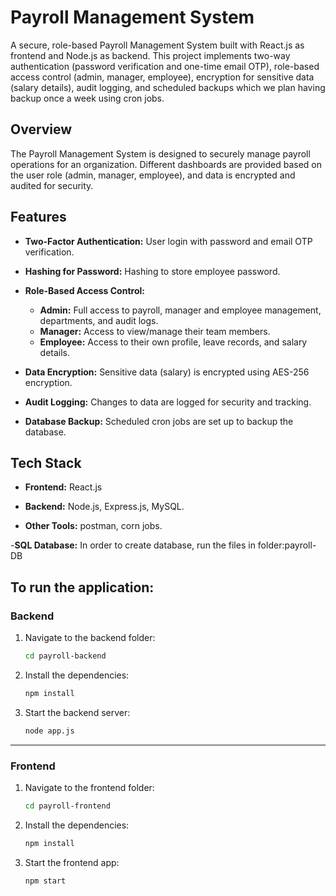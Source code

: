 # Payroll Management System

A secure, role-based Payroll Management System built with React.js as frontend and Node.js as backend. This project implements two-way authentication (password verification and one-time email OTP), role-based access control (admin, manager, employee), encryption for sensitive data (salary details), audit logging, and scheduled backups which we plan having backup once a week using cron jobs.

## Overview

The Payroll Management System is designed to securely manage payroll operations for an organization. Different dashboards are provided based on the user role (admin, manager, employee), and data is encrypted and audited for security.

## Features

- **Two-Factor Authentication:**
  User login with password and email OTP verification.

- **Hashing for Password:**
  Hashing to store employee password.

- **Role-Based Access Control:**
  - **Admin:** Full access to payroll, manager and employee management, departments, and audit logs.
  - **Manager:** Access to view/manage their team members.
  - **Employee:** Access to their own profile, leave records, and salary details.

- **Data Encryption:**
  Sensitive data (salary) is encrypted using AES-256 encryption.

- **Audit Logging:**
  Changes to data are logged for security and tracking.

- **Database Backup:**
  Scheduled cron jobs are set up to backup the database.

## Tech Stack

- **Frontend:**
  React.js

- **Backend:**
  Node.js, Express.js, MySQL.

- **Other Tools:**
  postman, corn jobs.

-**SQL Database:**
In order to create database, run the files in folder:payroll-DB

## To run the application:

### Backend
1. Navigate to the backend folder:
    ```bash
    cd payroll-backend
    ```
2. Install the dependencies:
    ```bash
    npm install
    ```
3. Start the backend server:
    ```bash
    node app.js
    ```

---
### Frontend

1. Navigate to the frontend folder:
    ```bash
    cd payroll-frontend
    ```
2. Install the dependencies:
    ```bash
    npm install
    ```
3. Start the frontend app:
    ```bash
    npm start
